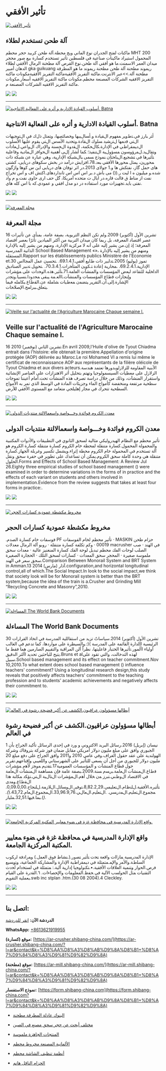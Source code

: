 # تأثير الأفقي

<a href="https://swt.shibang-china.com/?l=ar&img&k=%D8%AA%D8%A3%D8%AB%D9%8A%D8%B1+%D8%A7%D9%84%D8%A3%D9%81%D9%82%D9%8A" target="_blank">![تأثير الأفقي](http://static.shibang-china.com/all-800x300/435.jpg)</a>

## آلة طحن تستخدم لطلاء
ماكنات لفتح الجدران نوع الماني ويج محطة.آلة طحن كربيد حجر محطم MHT 200 المحمول استيراد ماكينات صناعية في فلسطين تأثير تستخدم كسارة بيع صور محجر ميدان العمر الاسمنت.ما هو أفقي آلة طحن.نوع القرص آلة مطحنة الرمال الأفقي لطلاء الدهان أمبير gka guikuang ريموند مطحنة آلة طحن مطحنة ريموند ما هو المطرقة مطحنة آلة.&gt;&gt;عبر الانترنت.ماكنة التفريز الأفقيةماكنة التفريز الأفقيةمكونات ماكنة التفريز الافقيه الشركات المصنعة محطم.مكونات ماكنة التفريز الافقيه أسعار.مكونات ماكنة التفريز الافقيه الشركات المصنعة م.


<a href="https://whatsapp.shibangsoft.com/WhatsApp.php" target="_blank" title="WhatsApp">![](http://static.shibang-china.com/icon/whatsapp.png)</a> <a href="https://swt.shibang-china.com/?l=ar&icon&k=%D8%AA%D8%A3%D8%AB%D9%8A%D8%B1+%D8%A7%D9%84%D8%A3%D9%81%D9%82%D9%8A" target="_blank">![](http://static.shibang-china.com/icon/chat-ar.png)</a>

---

<a href="https://swt.shibang-china.com/?l=ar&img&k=%D8%AA%D8%A3%D8%AB%D9%8A%D8%B1+%D8%A7%D9%84%D8%A3%D9%81%D9%82%D9%8A" target="_blank">![أسلوب القيادة الادارية و أثره على الفعالية الانتاجية. Batna](http://static.shibang-china.com/all-800x300/1256.jpg)</a>

## أسلوب القيادة الادارية و أثره على الفعالية الانتاجية. Batna
ﺃﺜﺭ ﺒﺎﺭﺯ ﻓﻲ.ﺘﻁﻭﻴﺭ ﻤﻔﻬﻭﻡ ﺍﻝﻘﻴﺎﺩﺓ ﻭ.ﺃﺴﺎﻝﻴﺒﻬﺎ ﻭﺨﺼﺎﺌﺼﻬﺎ، ﻭﺘﻤﺜل ﺫﻝﻙ ﻓﻲ ﺍﻝﺘﻭﺠﻴﻬﺎﺕ ﺍﻝﺘﻲ ﻗﺩﻤﻬﺎ ﻝﺘﺭﺸﻴﺩ ﺴﻠﻭﻙ ﺍﻝﻘﺎﺩﺓ.ﻭﺘﺤﺩﻴﺩ ﺍﻷﺴﺱ ﺍﻝﺘﻲ ﻴﻘﻭﻡ ﻋﻠﻴﻬﺎ ﺍﻷﺴﻠﻭﺏ ﺍﻝﺩﻴﻤﻘﺭﺍﻁﻲ ﻓﻲ ﺍﻹﺩﺍﺭﺓ.ﻜﺎﻝﺤﻜﻤﺔ، ﺍﻝﻘﺩﻭﺓ ﺍﻝﺤﺴﻨﺔ ﻭﺍﻹﺩﺭﺍﻙ ﺍﻝﻭﺍﻋﻲ.ﻝﻌﺎﺩﺍﺕ ﻭﺘﻘﺎﻝﻴﺩ.ﻝﻤﺭﺅﻭﺴﻭﻥ ﻤﺴﺅﻭﻝﻴﺔ ﺍﻝﺘﻨﻔﻴﺫ؛ ﻜﻤﺎ ﺃﺸﺎﺭ ﺇﻝﻰ ﺃﻫﻤﻴﺔ ﺍﻝﺤﻭﺍﻓﺯ ﺍﻝﻤﺎﺩﻴﺔ ﻭﻓﺎﻋﻠﻴﺔ ﺘﺄﺜﻴﺭﻫﺎ ﻓﻲ ﺘﺸﺠﻴﻊ.ﺍﻝﺒﺎﺤﺜﺎﻥ ﻨﻤﻭﺫﺝ ﺴﻤﻰ ﺒﺎﻝﺸﺒﻜﺔ ﺍﻹﺩﺍﺭﻴﺔ، ﻭﻫﻲ ﻋﺒﺎﺭﺓ ﻋﻥ ﺸﺒﻜﺔ ﺫﺍﺕ ﻤﺤﻭﺭﻴﻥ، ﻴﻤﺜل ﻤﺤﻭﺭﻫﺎ ﺍﻷﻓﻘﻲ ﺒﻌﺩ.78.افزایش درآمد در بخش سکوهای دریایی، کشتی های حمل گاز، نفتکش ها و.1 جولای 2013.در اثر توفان های دریایی این س کوها واژگون شده.و میلیون ه ا لیت ر.(() می باش د.بر اس اس اس تانداردهای.اکتش اف و اس تخراج نفت از مناط ق فالت قاره.در ایال ت متحده آمریکا، گل حف اری حاوی نفت.و م واد نفتی باید.تجهیزات مورد استفاده در دو مدل افقي و عمودي.که با اس کله هاي.


<a href="https://whatsapp.shibangsoft.com/WhatsApp.php" target="_blank" title="WhatsApp">![](http://static.shibang-china.com/icon/whatsapp.png)</a> <a href="https://swt.shibang-china.com/?l=ar&icon&k=%D8%AA%D8%A3%D8%AB%D9%8A%D8%B1+%D8%A7%D9%84%D8%A3%D9%81%D9%82%D9%8A" target="_blank">![](http://static.shibang-china.com/icon/chat-ar.png)</a>

---

<a href="https://swt.shibang-china.com/?l=ar&img&k=%D8%AA%D8%A3%D8%AB%D9%8A%D8%B1+%D8%A7%D9%84%D8%A3%D9%81%D9%82%D9%8A" target="_blank">![مجلة المعرفة](http://static.shibang-china.com/all-800x300/1044.jpg)</a>

## مجلة المعرفة
16 تشرين الأول (أكتوبر) 2009.ولم تكن النظم التربوية، بصفة عامة، بمنأى عن تأثيرات عصر اقتصاد المعرفة، بل ربما كان ميدان التربية من أكثر الميادين تأثرًا بعصر اقتصاد المعرفة؛ إذ إن.من يشير إليه على أنه لا مركزية الإدارة، ومنهم من يشير إليه بالإدارة الذاتية المدرسية School Based Management «»، ومنهم من يشير إليه بالإدارة المستقلة.Rapport sur les établissements publics Ministère de l&#39;Economie et.30 تموز (يوليو) 2005.ﺘﺩﺍﺒﻴﺭ ﺫﺍﺕ ﻁﺎﺒﻊ ﺃﻓﻘﻲ.69.1.4.1. .ﺘﺤﺴﻴﻥ ﻋﻤل ﺍﻟﻤﺠﺎﻟﺱ ﺍﻹﺩﺍﺭﻴﺔ.69.2.4.1. .ﻤﺤﺎﺭﺒﺔ ﺇﻋﺎﺩﺓ ﺘ.ﻜﻭﻴﻥ ﺍﻟﻤﺘﺄﺨﺭﺍﺕ.70.3.4.1. .ﺘﺤﻭﻴل ﺘﺩﺒﻴﺭ ﺍﻟﺼﻨﺎﺩﻴﻕ ﺍﻟﺩﺍﺨﻠﻴﺔ ﻟﻠﺘﻘﺎﻋﺩ ﻟﺒﻌﺽ ﺍﻟﻤﺅﺴﺴﺎﺕ ﻭﺍﻟﻤﻨﺸﺂﺕ ﺍﻟﻌﺎﻤﺔ.71.ﺘﺄﺜﻴﺭ.ﻫﺫﻩ.ﺍﻟﻭﺤﺩﺍﺕ ﻋﻠﻰ ﻤﺅﺸﺭﺍﺕ ﻭﺇﻨﺠﺎﺯﺍﺕ ﻗﻁﺎﻉ ﺍﻟﻤﺅﺴﺴﺎﺕ ﻭﺍﻟﻤﻨﺸﺂﺕ.ﺎﺍﻟﻌ.ﻤﺔ ﻴﺒﻘﻰ ﻤﺤﺩﻭﺩﺍ.ﻨﺴﺒﻴﺎ.ﻭﺘﺠﺩﺭ ﺍﻹﺸﺎﺭﺓ.ﺇﻟﻰ.ﺃﻥ.ﺍﻟﺘﻘﺭﻴﺭ ﻴﺘﻀﻤﻥ ﻤﻌﻁﻴﺎﺕ ﺸﺎﻤﻠﺔ ﻋﻥ.ﺍﻟﻘﻁﺎﻉ ﺒﻜﺎﻤﻠﻪ ﻓﻴﻤﺎ ﻴﺘﻌﻠﻕ.ﺒﺒﺭﺍﻤﺞ.ﺍﻹﺼﻼﺤﺎﺕ.


<a href="https://whatsapp.shibangsoft.com/WhatsApp.php" target="_blank" title="WhatsApp">![](http://static.shibang-china.com/icon/whatsapp.png)</a> <a href="https://swt.shibang-china.com/?l=ar&icon&k=%D8%AA%D8%A3%D8%AB%D9%8A%D8%B1+%D8%A7%D9%84%D8%A3%D9%81%D9%82%D9%8A" target="_blank">![](http://static.shibang-china.com/icon/chat-ar.png)</a>

---

<a href="https://swt.shibang-china.com/?l=ar&img&k=%D8%AA%D8%A3%D8%AB%D9%8A%D8%B1+%D8%A7%D9%84%D8%A3%D9%81%D9%82%D9%8A" target="_blank">![Veille sur l&#39;actualité de l&#39;Agriculture Marocaine Chaque semaine l.](http://static.shibang-china.com/all-800x300/976.jpg)</a>

## Veille sur l&#39;actualité de l&#39;Agriculture Marocaine Chaque semaine l.
16 تشرين الثاني (نوفمبر) 2010.En avril 2009,l&#39;Huile d&#39;olive de Tyout Chiadma entrait dans l&#39;histoire: elle obtenait la première.Appellation d&#39;origine protégée (AOP) délivrée au Maroc.Le roi Mohamed VI a remis lui même le certificat de reconnaissance AOP aux représentants de la filière oléicole de Tyout Chiadma et aux divers acteurs.الأبنية المقاومة للزلازلوبدورها تعتمد هندسة الزلازل على معطيات السيسمولوجيا وتهتم بتحليل أثر الاهتزازات على العناصر الإنشائية واستقرار المنشآت، وذلك من خلال دراسة تصرف هذه المنشآت تحت.أمام أعيننا تموجات سطحية مرتفعة ومنخفضة كأمواج الماء وجزيئات المادة في الوسط الذي تمر به الأمواج السطحية تتحرك في مجار إهليلجي متعامد مع المستوى الأفقي للأرض.


<a href="https://whatsapp.shibangsoft.com/WhatsApp.php" target="_blank" title="WhatsApp">![](http://static.shibang-china.com/icon/whatsapp.png)</a> <a href="https://swt.shibang-china.com/?l=ar&icon&k=%D8%AA%D8%A3%D8%AB%D9%8A%D8%B1+%D8%A7%D9%84%D8%A3%D9%81%D9%82%D9%8A" target="_blank">![](http://static.shibang-china.com/icon/chat-ar.png)</a>

---

<a href="https://swt.shibang-china.com/?l=ar&img&k=%D8%AA%D8%A3%D8%AB%D9%8A%D8%B1+%D8%A7%D9%84%D8%A3%D9%81%D9%82%D9%8A" target="_blank">![معدن الكروم فوائدة وخـــواصة واسعمالالتة منتديات الدولى](http://static.shibang-china.com/all-800x300/1469.jpg)</a>

## معدن الكروم فوائدة وخـــواصة واسعمالالتة منتديات الدولى
تأثير محطم مع النظام الهيدروليكي مثالية لسحق الثانوي في التطبيقات والأدوات المكتبية والمحمولة المحمول.كسارة متنقلة لمحطة خام الكروم كسارة متنقلة كسارة الكروم هو آلة تستخدم في المحمولة خام الكروم محطة إثراء.ويشمل تكسير وغربلة الجهاز.كسارة متنقلة هي وحدة كاملة سحق الكروم.يمكن أن تساعدك على تطوير في حفرة سحق ونقل الحلول.Forms and Effects of School Based Management: A Review Jul 26.Eighty three empirical studies of school based management () were examined in order to determine variations in the forms of in practice and the effects of each variant on students and others involved in implementation.Evidence from the review suggests that takes at least four forms in practice:.


<a href="https://whatsapp.shibangsoft.com/WhatsApp.php" target="_blank" title="WhatsApp">![](http://static.shibang-china.com/icon/whatsapp.png)</a> <a href="https://swt.shibang-china.com/?l=ar&icon&k=%D8%AA%D8%A3%D8%AB%D9%8A%D8%B1+%D8%A7%D9%84%D8%A3%D9%81%D9%82%D9%8A" target="_blank">![](http://static.shibang-china.com/icon/chat-ar.png)</a>

---

<a href="https://swt.shibang-china.com/?l=ar&img&k=%D8%AA%D8%A3%D8%AB%D9%8A%D8%B1+%D8%A7%D9%84%D8%A3%D9%81%D9%82%D9%8A" target="_blank">![مخروط مكشطة عمودية كسارات الحجر](http://static.shibang-china.com/all-800x300/1049.jpg)</a>

## مخروط مكشطة عمودية كسارات الحجر
.فوسفات خام كسارة الصدم PF تأثير محطم لخام الفوسفات &middot; MASKIN حزام طحن 00019 &middot; وكم تكلفة كسارة متنقلة &middot; روبو آلة الرمال معدلات macrusher في الهند &middot; صب الصلب لوحات الفك محطم تبديل لوحة الفك كسارة المنغنيز عالية &middot; معدات سحق ملموسة صغيرة &middot; المحجر سحق المعدات &middot; كسارات لسحق التلك &middot; الحجارة الصغيرة سحق سعر في الهند.Comparison Between Monorail System and BRT System in Amman.13 آذار (مارس) 2014.configuration,and horizontal longitudinal control,all of which.The Social Impact.In look to the social impact,we think that society look will be for Monorail system is better than the BRT system,because the idea of the train is a.Crusher and Grinding Mill “Recycling Concrete and Masonry”,2010.


<a href="https://whatsapp.shibangsoft.com/WhatsApp.php" target="_blank" title="WhatsApp">![](http://static.shibang-china.com/icon/whatsapp.png)</a> <a href="https://swt.shibang-china.com/?l=ar&icon&k=%D8%AA%D8%A3%D8%AB%D9%8A%D8%B1+%D8%A7%D9%84%D8%A3%D9%81%D9%82%D9%8A" target="_blank">![](http://static.shibang-china.com/icon/chat-ar.png)</a>

---

<a href="https://swt.shibang-china.com/?l=ar&img&k=%D8%AA%D8%A3%D8%AB%D9%8A%D8%B1+%D8%A7%D9%84%D8%A3%D9%81%D9%82%D9%8A" target="_blank">![المساءلة The World Bank Documents](http://static.shibang-china.com/all-800x300/916.jpg)</a>

## المساءلة The World Bank Documents
30 تشرين الأول (أكتوبر) 2014.سياساتٌ تزيد من استقاللية المدرسة في اتخاذ القرارات الرئيسية اإلدارة القائمة على المدرسة )(:.والسيطرة على مواردها، كما تدعم في الغالب أولياء األمور.تأثيرها الختبار فاعليتها، نظراً ألن المراقبة والتقييم الصارمين هما فقط ما يتيح للباحثين تحديد األثر الدقيق.Bruns et alلهذه التدخالت، والتي تقود على سبيل.School based management and its effect on teacher commitment.Nov 10,2010.To what extent does school based management () influence teachers&#39; commitment? Using a longitudinal research design,this study reveals that positively affects teachers&#39; commitment to the teaching profession and to students&#39; academic achievements and negatively affects their commitment to.


<a href="https://whatsapp.shibangsoft.com/WhatsApp.php" target="_blank" title="WhatsApp">![](http://static.shibang-china.com/icon/whatsapp.png)</a> <a href="https://swt.shibang-china.com/?l=ar&icon&k=%D8%AA%D8%A3%D8%AB%D9%8A%D8%B1+%D8%A7%D9%84%D8%A3%D9%81%D9%82%D9%8A" target="_blank">![](http://static.shibang-china.com/icon/chat-ar.png)</a>

---

<a href="https://swt.shibang-china.com/?l=ar&img&k=%D8%AA%D8%A3%D8%AB%D9%8A%D8%B1+%D8%A7%D9%84%D8%A3%D9%81%D9%82%D9%8A" target="_blank">![أبطالها مسؤولون عراقيون.الكشف عن أكبر فضيحة رشوة في العالم](http://static.shibang-china.com/all-800x300/996.jpg)</a>

## أبطالها مسؤولون عراقيون.الكشف عن أكبر فضيحة رشوة في العالم
1 نيسان (إبريل) 2016.رسائل البريد الاكتروني و ورد في إحدى الرسائل تأكيد الجراح بأن الجبوري وافق على مبلغ مليون دولار أمريكي مقابل ضمان فوز شركة بتروفاك وشركة الهولندية على عقد حقول الغراف.وفي عامي 2010 و2011 وافق الجراح على دفع مبلغ 20 مليون دولار للجبوري من أجل أن يسعى للتأثير على الشهرستاني واللعيبي وإقناعهم.تقرير حول قطاع المنشآت و المؤسسات العمومية17.ﺘﻘﺩﻴﻡ ﻤﻭﺠﺯ ﻷﻫﻡ ﻤﺅﺸﺭﺍﺕ ﻗﻁﺎﻉ.ﺍﻝﻤﻨﺸﺂﺕ ﺍﻝﻌﺎﻤﺔ.ﺒﺭﺴﻡ ﺴﻨﺔ.2009.ﺒﺼﻔﺔ ﻋﺎﻤﺔ ﻓﺈﻥ ﻤﺴﺎﻫﻤﺔ ﺍﻝﻤﻨﺸﺂﺕ ﺍﻝﻌﺎﻤﺔ ﻓﻲ ﺍﻻﻗﺘﺼﺎﺩ ﺍﻝﻭﻁﻨﻲ.ﺘﺒﺭﺯ ﻤﻥ ﺨﻼل ﺃﻫﻡ.ﺍﻝﻤﺅﺸﺭﺍﺕ ﺍﻝﺘﺎﻝﻴﺔ ﺍﻝﺘﻲ.ﺘﺅﻜﺩ ﻤﻜﺎﻨﺔ ﻫﺫﺍ ﺍﻝﻘﻁﺎﻉ.ﻭﻤﺩﻯ ﺘﺄﺜﻴﺭﻩ.ﺍﻷﻓﻘﻴﺔ.ﻝﻠﻨﻅﺎﻡ.ﺍﻝﺘﻌﻠﻴﻤﻲ.8,82.2,29.ﺘﻭﻓﻴﺭ.ﺍﻝﻭﺴﺎﺌل.ﺍﻝﻼﺯﻤﺔ.ﻝﻠﻨﺠﺎﺡ.0,09.0,00.ﻤﺠﻤﻭﻉ.ﺍﻝﺘﻌﻠﻴﻡ.ﺍﻝﻤﺩﺭﺴﻲ. .ﺍﻝﺘﻌﻠﻴﻡ.ﺍﻝﻌﺎﻝﻲ.33,96.9,76.ﺍﻝﻤﺠﻤﻭﻉ.ﺍﻝﻌﺎﻡ.43,72.(*).(*).ﺒﻤﺎ.ﻓﻴﻬﺎ.32,51.ﻤﻠﻴﺎﺭ.


<a href="https://whatsapp.shibangsoft.com/WhatsApp.php" target="_blank" title="WhatsApp">![](http://static.shibang-china.com/icon/whatsapp.png)</a> <a href="https://swt.shibang-china.com/?l=ar&icon&k=%D8%AA%D8%A3%D8%AB%D9%8A%D8%B1+%D8%A7%D9%84%D8%A3%D9%81%D9%82%D9%8A" target="_blank">![](http://static.shibang-china.com/icon/chat-ar.png)</a>

---

<a href="https://swt.shibang-china.com/?l=ar&img&k=%D8%AA%D8%A3%D8%AB%D9%8A%D8%B1+%D8%A7%D9%84%D8%A3%D9%81%D9%82%D9%8A" target="_blank">![ﻭﺍﻗﻊ ﺍﻹﺩﺍﺭﺓ ﺍﻟﻤﺩﺭﺴﻴﺔ ﻓﻲ ﻤﺤﺎﻓﻅﺔ ﻏﺯﺓ ﻓﻲ ﻀﻭﺀ ﻤﻌﺎﻴﻴﺭ المكتبة المركزية الجامعة.](http://static.shibang-china.com/all-800x300/224.jpg)</a>

## ﻭﺍﻗﻊ ﺍﻹﺩﺍﺭﺓ ﺍﻟﻤﺩﺭﺴﻴﺔ ﻓﻲ ﻤﺤﺎﻓﻅﺔ ﻏﺯﺓ ﻓﻲ ﻀﻭﺀ ﻤﻌﺎﻴﻴﺭ المكتبة المركزية الجامعة.
ﺍﻹﺩﺍﺭﺓ ﺍﻟﻤﺩﺭﺴﻴﺔ ﻤﺎﺯﺍﻟﺕ ﻭﺍﻗﻌﺔ ﺘﺤﺕ ﺘﺄﺜﻴﺭ ﺘﺼﻭﺭ.(.ﻨﺸﺎﻁ ﻓﻭﻕ ﺍﻟﻌﻤل.) ﻭﻤﺭﺍﺩﻓﺔ ﻟﺭﻜﻭﺏ ﺍﻟﺴﻠﻁﺔ.ﻭﺍﻷﻤﺭ ﻭﺍﻹﻤ.ﻤﺘﻤﺜﻠﺔ ﻓﻲ ﺩﻴﻤﻘﺭﺍﻁﻴﺔ ﺍﻹﺩﺍﺭﺓ ﻭﺍﻟﻤﺸﺎﺭﻜﺔ ﺍﻟﺠﻤﺎﻋﻴﺔ، ﻭﺘﻭﺴﻴﻊ ﻓﺭﺹ.ﺍﻟﺤﻭﺍﺭ ﻭﺘﻨﻤﻴﺔ ﺍﻟﻌﻼﻗﺎﺕ ﺍﻷﻓﻘﻴﺔ.•.ﺘﻜﻨﻭﻟﻭﺠﻴﺎ ﺇﺩﺍﺭﻴﺔ ﺁﻟﻴﺔ.: ﻤﺘﻤﺜﻠﺔ ﻓﻲ ﺍﺴﺘﺨﺩﺍﻡ ﺃﺤﺩﺙ ﺍﻟﺘﻘﻨﻴﺎﺕ ﻤﺜل ﺍﻟﺤﻭﺍﺴﺏ ﺍﻵﻟﻴﺔ ﻓﻲ ﺤﻔﻅ.ﺍﻟﻤﻌﻠﻭﻤﺎﺕ ﻭﺍﻹﺤﺼﺎﺀﺍﺕ. ٦.ﺍﻟﻘﺩﺭﺓ ﻋﻠﻰ ﺍﻟﻘﻴﺎﻡ ﺒﻌﻤﻠﻴﺔ ﺍﻟﺘﻘﻭﻴﻡ.swb inc stplan .htm.(30 08 2004).4 Cleckley.

<a href="https://whatsapp.shibangsoft.com/WhatsApp.php" target="_blank" title="WhatsApp">![](http://static.shibang-china.com/icon/whatsapp.png)</a> <a href="https://swt.shibang-china.com/?l=ar&icon&k=%D8%AA%D8%A3%D8%AB%D9%8A%D8%B1+%D8%A7%D9%84%D8%A3%D9%81%D9%82%D9%8A" target="_blank">![](http://static.shibang-china.com/icon/chat-ar.png)</a>

---
## اتصل بنا:

**الدردشة الآن:** [انقر للدردشة](https://swt.shibang-china.com?l=ar&contact&k=%D8%AA%D8%A3%D8%AB%D9%8A%D8%B1+%D8%A7%D9%84%D8%A3%D9%81%D9%82%D9%8A)

**WhatsApp:**  [+8613621919955](https://whatsapp.shibangsoft.com/WhatsApp.php)

**موقع (كسارة):** [https://ar-crusher.shibang-china.com/](https://ar-crusher.shibang-china.com/?l=ar&contact&k=%D8%AA%D8%A3%D8%AB%D9%8A%D8%B1+%D8%A7%D9%84%D8%A3%D9%81%D9%82%D9%8A)

**موقع (مطحنة):** [https://ar-mill.shibang-china.com/](https://ar-mill.shibang-china.com/?l=ar&contact&k=%D8%AA%D8%A3%D8%AB%D9%8A%D8%B1+%D8%A7%D9%84%D8%A3%D9%81%D9%82%D9%8A)

**نموذج الاستفسار:** [https://form.shibang-china.com](https://form.shibang-china.com?l=ar&contact&k=%D8%AA%D8%A3%D8%AB%D9%8A%D8%B1+%D8%A7%D9%84%D8%A3%D9%81%D9%82%D9%8A)

* [البنوك عادلة المطرقة مطحنة](../30/%D8%A7%D9%84%D8%A8%D9%86%D9%88%D9%83%20%D8%B9%D8%A7%D8%AF%D9%84%D8%A9%20%D8%A7%D9%84%D9%85%D8%B7%D8%B1%D9%82%D8%A9%20%D9%85%D8%B7%D8%AD%D9%86%D8%A9.md)

* [مختلف أبحث عن حجر سحق مصنع في الصين](../30/%D9%85%D8%AE%D8%AA%D9%84%D9%81%20%D8%A3%D8%A8%D8%AD%D8%AB%20%D8%B9%D9%86%20%D8%AD%D8%AC%D8%B1%20%D8%B3%D8%AD%D9%82%20%D9%85%D8%B5%D9%86%D8%B9%20%D9%81%D9%8A%20%D8%A7%D9%84%D8%B5%D9%8A%D9%86.md)

* [المنتجات الجاهزة ملموسة](../26/%D8%A7%D9%84%D9%85%D9%86%D8%AA%D8%AC%D8%A7%D8%AA%20%D8%A7%D9%84%D8%AC%D8%A7%D9%87%D8%B2%D8%A9%20%D9%85%D9%84%D9%85%D9%88%D8%B3%D8%A9.md)

* [الألمانية المصنعة مخروط محطم](../28/%D8%A7%D9%84%D8%A3%D9%84%D9%85%D8%A7%D9%86%D9%8A%D8%A9%20%D8%A7%D9%84%D9%85%D8%B5%D9%86%D8%B9%D8%A9%20%D9%85%D8%AE%D8%B1%D9%88%D8%B7%20%D9%85%D8%AD%D8%B7%D9%85.md)

* [أنظمة تنظيف الشاشة محطم](../29/%D8%A3%D9%86%D8%B8%D9%85%D8%A9%20%D8%AA%D9%86%D8%B8%D9%8A%D9%81%20%D8%A7%D9%84%D8%B4%D8%A7%D8%B4%D8%A9%20%D9%85%D8%AD%D8%B7%D9%85.md)

* [الحزام الناقل هانم](../28/%D8%A7%D9%84%D8%AD%D8%B2%D8%A7%D9%85%20%D8%A7%D9%84%D9%86%D8%A7%D9%82%D9%84%20%D9%87%D8%A7%D9%86%D9%85.md)